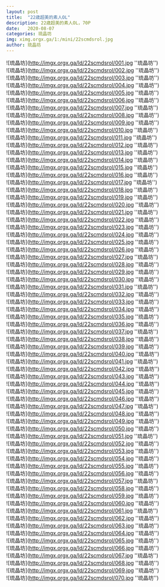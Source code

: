 ```yaml
---
layout: post
title:  "22歳超美的素人OL"
description: 22歳超美的素人OL，70P
date:   2020-08-07
categories: 琉晶坊
img: ximg.orgx.ga/1:/mini/22scmdsrol.jpg
author: 琉晶坊
---
```


![琉晶坊](http://imgx.orgx.ga/ld/22scmdsrol/001.jpg ''琉晶坊'') <br>
![琉晶坊](http://imgx.orgx.ga/ld/22scmdsrol/002.jpg ''琉晶坊'') <br>
![琉晶坊](http://imgx.orgx.ga/ld/22scmdsrol/003.jpg ''琉晶坊'') <br>
![琉晶坊](http://imgx.orgx.ga/ld/22scmdsrol/004.jpg ''琉晶坊'') <br>
![琉晶坊](http://imgx.orgx.ga/ld/22scmdsrol/005.jpg ''琉晶坊'') <br>
![琉晶坊](http://imgx.orgx.ga/ld/22scmdsrol/006.jpg ''琉晶坊'') <br>
![琉晶坊](http://imgx.orgx.ga/ld/22scmdsrol/007.jpg ''琉晶坊'') <br>
![琉晶坊](http://imgx.orgx.ga/ld/22scmdsrol/008.jpg ''琉晶坊'') <br>
![琉晶坊](http://imgx.orgx.ga/ld/22scmdsrol/009.jpg ''琉晶坊'') <br>
![琉晶坊](http://imgx.orgx.ga/ld/22scmdsrol/010.jpg ''琉晶坊'') <br>
![琉晶坊](http://imgx.orgx.ga/ld/22scmdsrol/011.jpg ''琉晶坊'') <br>
![琉晶坊](http://imgx.orgx.ga/ld/22scmdsrol/012.jpg ''琉晶坊'') <br>
![琉晶坊](http://imgx.orgx.ga/ld/22scmdsrol/013.jpg ''琉晶坊'') <br>
![琉晶坊](http://imgx.orgx.ga/ld/22scmdsrol/014.jpg ''琉晶坊'') <br>
![琉晶坊](http://imgx.orgx.ga/ld/22scmdsrol/015.jpg ''琉晶坊'') <br>
![琉晶坊](http://imgx.orgx.ga/ld/22scmdsrol/016.jpg ''琉晶坊'') <br>
![琉晶坊](http://imgx.orgx.ga/ld/22scmdsrol/017.jpg ''琉晶坊'') <br>
![琉晶坊](http://imgx.orgx.ga/ld/22scmdsrol/018.jpg ''琉晶坊'') <br>
![琉晶坊](http://imgx.orgx.ga/ld/22scmdsrol/019.jpg ''琉晶坊'') <br>
![琉晶坊](http://imgx.orgx.ga/ld/22scmdsrol/020.jpg ''琉晶坊'') <br>
![琉晶坊](http://imgx.orgx.ga/ld/22scmdsrol/021.jpg ''琉晶坊'') <br>
![琉晶坊](http://imgx.orgx.ga/ld/22scmdsrol/022.jpg ''琉晶坊'') <br>
![琉晶坊](http://imgx.orgx.ga/ld/22scmdsrol/023.jpg ''琉晶坊'') <br>
![琉晶坊](http://imgx.orgx.ga/ld/22scmdsrol/024.jpg ''琉晶坊'') <br>
![琉晶坊](http://imgx.orgx.ga/ld/22scmdsrol/025.jpg ''琉晶坊'') <br>
![琉晶坊](http://imgx.orgx.ga/ld/22scmdsrol/026.jpg ''琉晶坊'') <br>
![琉晶坊](http://imgx.orgx.ga/ld/22scmdsrol/027.jpg ''琉晶坊'') <br>
![琉晶坊](http://imgx.orgx.ga/ld/22scmdsrol/028.jpg ''琉晶坊'') <br>
![琉晶坊](http://imgx.orgx.ga/ld/22scmdsrol/029.jpg ''琉晶坊'') <br>
![琉晶坊](http://imgx.orgx.ga/ld/22scmdsrol/030.jpg ''琉晶坊'') <br>
![琉晶坊](http://imgx.orgx.ga/ld/22scmdsrol/031.jpg ''琉晶坊'') <br>
![琉晶坊](http://imgx.orgx.ga/ld/22scmdsrol/032.jpg ''琉晶坊'') <br>
![琉晶坊](http://imgx.orgx.ga/ld/22scmdsrol/033.jpg ''琉晶坊'') <br>
![琉晶坊](http://imgx.orgx.ga/ld/22scmdsrol/034.jpg ''琉晶坊'') <br>
![琉晶坊](http://imgx.orgx.ga/ld/22scmdsrol/035.jpg ''琉晶坊'') <br>
![琉晶坊](http://imgx.orgx.ga/ld/22scmdsrol/036.jpg ''琉晶坊'') <br>
![琉晶坊](http://imgx.orgx.ga/ld/22scmdsrol/037.jpg ''琉晶坊'') <br>
![琉晶坊](http://imgx.orgx.ga/ld/22scmdsrol/038.jpg ''琉晶坊'') <br>
![琉晶坊](http://imgx.orgx.ga/ld/22scmdsrol/039.jpg ''琉晶坊'') <br>
![琉晶坊](http://imgx.orgx.ga/ld/22scmdsrol/040.jpg ''琉晶坊'') <br>
![琉晶坊](http://imgx.orgx.ga/ld/22scmdsrol/041.jpg ''琉晶坊'') <br>
![琉晶坊](http://imgx.orgx.ga/ld/22scmdsrol/042.jpg ''琉晶坊'') <br>
![琉晶坊](http://imgx.orgx.ga/ld/22scmdsrol/043.jpg ''琉晶坊'') <br>
![琉晶坊](http://imgx.orgx.ga/ld/22scmdsrol/044.jpg ''琉晶坊'') <br>
![琉晶坊](http://imgx.orgx.ga/ld/22scmdsrol/045.jpg ''琉晶坊'') <br>
![琉晶坊](http://imgx.orgx.ga/ld/22scmdsrol/046.jpg ''琉晶坊'') <br>
![琉晶坊](http://imgx.orgx.ga/ld/22scmdsrol/047.jpg ''琉晶坊'') <br>
![琉晶坊](http://imgx.orgx.ga/ld/22scmdsrol/048.jpg ''琉晶坊'') <br>
![琉晶坊](http://imgx.orgx.ga/ld/22scmdsrol/049.jpg ''琉晶坊'') <br>
![琉晶坊](http://imgx.orgx.ga/ld/22scmdsrol/050.jpg ''琉晶坊'') <br>
![琉晶坊](http://imgx.orgx.ga/ld/22scmdsrol/051.jpg ''琉晶坊'') <br>
![琉晶坊](http://imgx.orgx.ga/ld/22scmdsrol/052.jpg ''琉晶坊'') <br>
![琉晶坊](http://imgx.orgx.ga/ld/22scmdsrol/053.jpg ''琉晶坊'') <br>
![琉晶坊](http://imgx.orgx.ga/ld/22scmdsrol/054.jpg ''琉晶坊'') <br>
![琉晶坊](http://imgx.orgx.ga/ld/22scmdsrol/055.jpg ''琉晶坊'') <br>
![琉晶坊](http://imgx.orgx.ga/ld/22scmdsrol/056.jpg ''琉晶坊'') <br>
![琉晶坊](http://imgx.orgx.ga/ld/22scmdsrol/057.jpg ''琉晶坊'') <br>
![琉晶坊](http://imgx.orgx.ga/ld/22scmdsrol/058.jpg ''琉晶坊'') <br>
![琉晶坊](http://imgx.orgx.ga/ld/22scmdsrol/059.jpg ''琉晶坊'') <br>
![琉晶坊](http://imgx.orgx.ga/ld/22scmdsrol/060.jpg ''琉晶坊'') <br>
![琉晶坊](http://imgx.orgx.ga/ld/22scmdsrol/061.jpg ''琉晶坊'') <br>
![琉晶坊](http://imgx.orgx.ga/ld/22scmdsrol/062.jpg ''琉晶坊'') <br>
![琉晶坊](http://imgx.orgx.ga/ld/22scmdsrol/063.jpg ''琉晶坊'') <br>
![琉晶坊](http://imgx.orgx.ga/ld/22scmdsrol/064.jpg ''琉晶坊'') <br>
![琉晶坊](http://imgx.orgx.ga/ld/22scmdsrol/065.jpg ''琉晶坊'') <br>
![琉晶坊](http://imgx.orgx.ga/ld/22scmdsrol/066.jpg ''琉晶坊'') <br>
![琉晶坊](http://imgx.orgx.ga/ld/22scmdsrol/067.jpg ''琉晶坊'') <br>
![琉晶坊](http://imgx.orgx.ga/ld/22scmdsrol/068.jpg ''琉晶坊'') <br>
![琉晶坊](http://imgx.orgx.ga/ld/22scmdsrol/069.jpg ''琉晶坊'') <br>
![琉晶坊](http://imgx.orgx.ga/ld/22scmdsrol/070.jpg ''琉晶坊'') <br>
